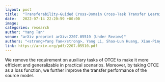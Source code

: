 ```yaml
---
layout: post
title:  "Transferability-Guided Cross-Domain Cross-Task Transfer Learning"
date:   2022-07-14 22:20:59 +00:00
image: 
categories: research
author: "Yang Tan"
venue: "arXiv preprint arXiv:2207.05510 (Under Review)"
authors: "<strong>Yang Tan</strong>, Yang Li, Shao-Lun Huang, Xiao-Ping Zhang"
link: https://arxiv.org/pdf/2207.05510.pdf
---
```

We remove the requirement on auxiliary tasks of OTCE to make it more efficient and generalizable in practical scenarios. Moreover, by taking OTCE as a loss function, we further improve the transfer performance of the source model. 

